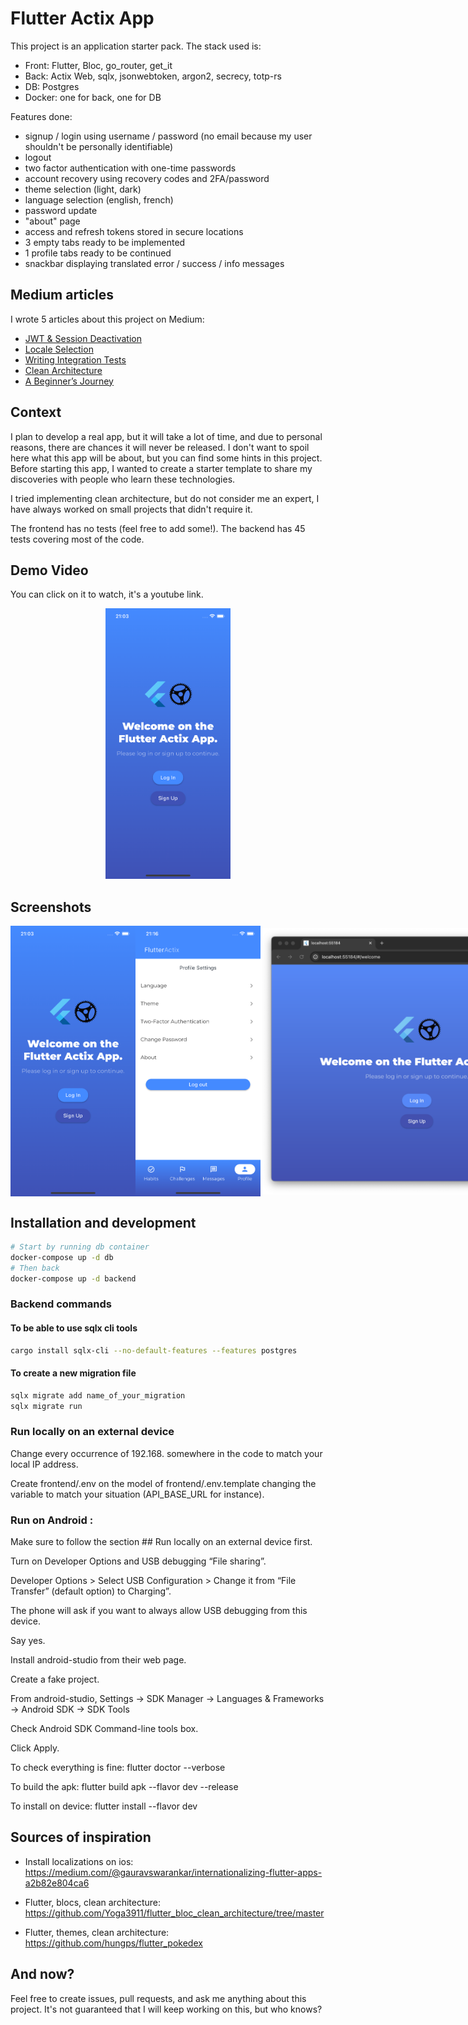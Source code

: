 # Flutter Actix App

This project is an application starter pack. The stack used is:

- Front: Flutter, Bloc, go_router, get_it
- Back: Actix Web, sqlx, jsonwebtoken, argon2, secrecy, totp-rs
- DB: Postgres
- Docker: one for back, one for DB

Features done:

- signup / login using username / password (no email because my user shouldn't be personally identifiable)
- logout
- two factor authentication with one-time passwords
- account recovery using recovery codes and 2FA/password
- theme selection (light, dark)
- language selection (english, french)
- password update
- "about" page
- access and refresh tokens stored in secure locations
- 3 empty tabs ready to be implemented
- 1 profile tabs ready to be continued
- snackbar displaying translated error / success / info messages

## Medium articles

I wrote 5 articles about this project on Medium:

- [JWT & Session Deactivation](https://medium.com/@thomas.simmer/building-a-cross-platform-app-with-flutter-and-rust-jwt-session-deactivation-8ffad3d7ab5a)
- [Locale Selection](https://medium.com/@thomas.simmer/building-a-cross-platform-app-with-flutter-and-rust-locale-selection-1fb318224129)
- [Writing Integration Tests](https://medium.com/@thomas.simmer/building-a-cross-platform-app-with-flutter-and-rust-writing-integration-tests-b018d472c19a)
- [Clean Architecture](https://medium.com/@thomas.simmer/building-a-cross-platform-app-with-flutter-and-rust-clean-architecture-193c26599154)
- [A Beginner’s Journey](https://medium.com/@thomas.simmer/building-a-cross-platform-app-with-flutter-and-rust-a-beginners-journey-92cbb893c2f9)

## Context

I plan to develop a real app, but it will take a lot of time, and due to personal reasons, there are chances it will never be released. I don't want to spoil here what this app will be about, but you can find some hints in this project. Before starting this app, I wanted to create a starter template to share my discoveries with people who learn these technologies.

I tried implementing clean architecture, but do not consider me an expert, I have always worked on small projects that didn't require it.

The frontend has no tests (feel free to add some!).
The backend has 45 tests covering most of the code.

## Demo Video

You can click on it to watch, it's a youtube link.

<div style="text-align: center;">
    <a href="https://youtu.be/ZCqYWs-lrRM" target="_blank">
        <img src="./docs/screenshots/1.png" alt="Demo" width="200"/>
    </a>
</div>

## Screenshots

<div style="display: flex; justify-content: space-between; align-items: center;">
    <img src="./docs/screenshots/1.png" alt="drawing" width="200"/>
    <img src="./docs/screenshots/9.png" alt="drawing" width="200"/>
    <img src="./docs/screenshots/24.png" alt="drawing" width="500"/>
    <img src="./docs/screenshots/25.png" alt="drawing" width="500"/>
</div>

## Installation and development

```bash
# Start by running db container
docker-compose up -d db
# Then back
docker-compose up -d backend
```

### Backend commands

#### To be able to use sqlx cli tools

```bash
cargo install sqlx-cli --no-default-features --features postgres
```

#### To create a new migration file

```bash
sqlx migrate add name_of_your_migration
sqlx migrate run
```

### Run locally on an external device

Change every occurrence of 192.168. somewhere in the code to match your local IP address.

Create frontend/.env on the model of frontend/.env.template changing the variable to match your situation (API_BASE_URL for instance).

### Run on Android :

Make sure to follow the section ## Run locally on an external device first.

Turn on Developer Options and USB debugging “File sharing”.

Developer Options > Select USB Configuration > Change it from “File Transfer” (default option) to Charging”.

The phone will ask if you want to always allow USB debugging from this device.

Say yes.

Install android-studio from their web page.

Create a fake project.

From android-studio, Settings -> SDK Manager -> Languages & Frameworks -> Android SDK -> SDK Tools

Check Android SDK Command-line tools box.

Click Apply.

To check everything is fine: flutter doctor --verbose

To build the apk: flutter build apk --flavor dev --release

To install on device: flutter install --flavor dev

## Sources of inspiration

- Install localizations on ios: https://medium.com/@gauravswarankar/internationalizing-flutter-apps-a2b82e804ca6

- Flutter, blocs, clean architecture: https://github.com/Yoga3911/flutter_bloc_clean_architecture/tree/master

- Flutter, themes, clean architecture: https://github.com/hungps/flutter_pokedex

## And now?

Feel free to create issues, pull requests, and ask me anything about this project. It's not guaranteed that I will keep working on this, but who knows?
